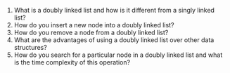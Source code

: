 

1. What is a doubly linked list and how is it different from a singly linked list?
2. How do you insert a new node into a doubly linked list?
3. How do you remove a node from a doubly linked list?
4. What are the advantages of using a doubly linked list over other data structures?
5. How do you search for a particular node in a doubly linked list and what is the time complexity of this operation?